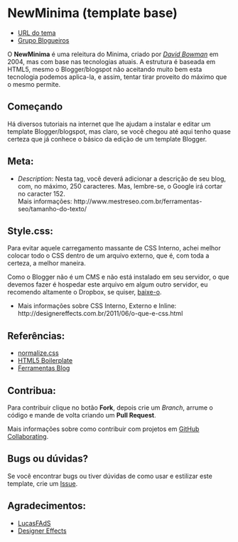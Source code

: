 NewMinima (template base)
=========

<ul>
<li><a href="http://new-minima.blogspot.com.br/">URL do tema</a></li>
<li><a href="https://www.facebook.com/groups/blogueiros/">Grupo Blogueiros</a>
</ul>

O <strong>NewMinima</strong> é uma releitura do Minima, criado por <cite><a href="http://stopdesign.com/">David Bowman</a></cite> em <time datetime="2004-26-02">2004</time>, mas com base nas tecnologias atuais. A estrutura é baseada em HTML5, mesmo o Blogger/blogspot não aceitando muito bem esta tecnologia podemos aplica-la, e assim, tentar tirar proveito do máximo que o mesmo permite.

Começando
---------

Há diversos tutoriais na internet que lhe ajudam a instalar e editar um template Blogger/blogspot, mas claro, se você chegou até aqui tenho quase certeza que já conhece o básico da edição de um template Blogger.

<strong>Meta</strong>:
----------------------

<ul>
<li><em>Description</em>: Nesta tag, você deverá adicionar a descrição de seu blog, com, no máximo, 250 caracteres. Mas, lembre-se, o Google irá cortar no caracter 152.<br/>Mais informações: http://www.mestreseo.com.br/ferramentas-seo/tamanho-do-texto/ </li>
</ul>

<strong>Style.css</strong>:
---------------------------

Para evitar aquele carregamento massante de CSS Interno, achei melhor colocar todo o CSS dentro de um arquivo externo, que é, com toda a certeza, a melhor maneira.

Como o Blogger não é um CMS e não está instalado em seu servidor, o que devemos fazer é hospedar este arquivo em algum outro servidor, eu recomendo altamente o Dropbox, se quiser, <a href="http://db.tt/v65v1gun">baixe-o</a>.

<ul>
<li>Mais informações sobre CSS Interno, Externo e Inline:<br/> http://designereffects.com.br/2011/06/o-que-e-css.html</li>
</ul>


Referências:
-----------

<ul>
<li><a href="https://necolas.github.com/normalize.css/">normalize.css</a></li>
<li><a href="https://github.com/h5bp/html5-boilerplate">HTML5 Boilerplate</a></li>
<li><a href="http://www.ferramentasblog.com/2010/08/codigos-e-tags-condicionais-do-blogger.html">Ferramentas Blog</a></li>
</ul>

Contribua:
----------

Para contribuir clique no botão <strong>Fork</strong>, depois crie um <em>Branch</em>, arrume o código e mande de volta criando um <strong>Pull Request</strong>.

Mais informações sobre como contribuir com projetos em <a href="https://help.github.com/categories/63/articles">GitHub Collaborating</a>.

Bugs ou dúvidas?
----------------

Se você encontrar bugs ou tiver dúvidas de como usar e estilizar este template, crie um <a href="https://github.com/kvnol/newminima/issues">Issue</a>.

Agradecimentos:
---------------

<ul>
<li><a href="http://blog.lucasfads.com.br/2013/03/templates-base-para-wordpress-e-blogger/">LucasFAdS</a></li>
<li><a href="http://designereffects.com.br/2013/03/newminima-template-base-para-blogger.html">Designer Effects</a></li>
</ul>
